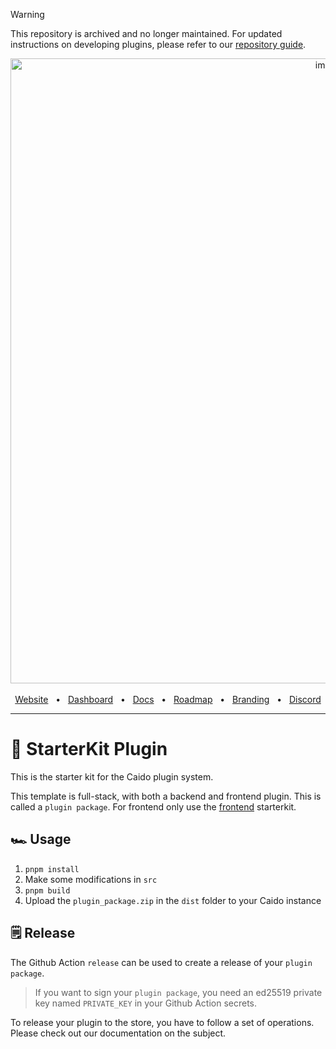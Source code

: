 > [!WARNING]
> This repository is archived and no longer maintained. For updated instructions on developing plugins, please refer to our [repository guide](https://developer.caido.io/guides/distribution/repository.html).

<div align="center">
  <img width="1000" alt="image" src="https://user-images.githubusercontent.com/6225588/211916659-567751d1-0225-402b-9141-4145c18b0834.png">

  <br />
  <br />
  <a href="https://caido.io/">Website</a>
  <span>&nbsp;&nbsp;•&nbsp;&nbsp;</span>
  <a href="https://dashboard.caido.io/">Dashboard</a>
  <span>&nbsp;&nbsp;•&nbsp;&nbsp;</span>
  <a href="https://docs.caido.io/" target="_blank">Docs</a>
  <span>&nbsp;&nbsp;•&nbsp;&nbsp;</span>
  <a href="https://links.caido.io/roadmap">Roadmap</a>
  <span>&nbsp;&nbsp;•&nbsp;&nbsp;</span>
  <a href="https://github.com/caido/caido/tree/main/brand">Branding</a>
  <span>&nbsp;&nbsp;•&nbsp;&nbsp;</span>
  <a href="https://links.caido.io/www-discord" target="_blank">Discord</a>
  <br />
  <hr />
</div>

# 🔰 StarterKit Plugin

This is the starter kit for the Caido plugin system.

This template is full-stack, with both a backend and frontend plugin. This is called a `plugin package`.
For frontend only use the [frontend](https://github.com/caido/starterkit-plugin-frontend) starterkit.

## 🏎️ Usage

1. `pnpm install`
1. Make some modifications in `src`
1. `pnpm build`
1. Upload the `plugin_package.zip` in the `dist` folder to your Caido instance

## 🗒️ Release

The Github Action `release` can be used to create a release of your `plugin package`.

> If you want to sign your `plugin package`, you need an ed25519 private key named `PRIVATE_KEY` in your Github Action secrets.

To release your plugin to the store, you have to follow a set of operations. Please check out our documentation on the subject.
